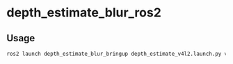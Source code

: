 # depth_estimate_blur_ros2

## Usage

```bash
ros2 launch depth_estimate_blur_bringup depth_estimate_v4l2.launch.py video_device:=/dev/video0
```
